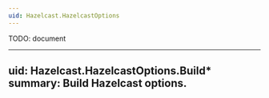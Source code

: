 ```yaml
---
uid: Hazelcast.HazelcastOptions
---
```


TODO: document

---
uid: Hazelcast.HazelcastOptions.Build*
summary: Build Hazelcast options.
---
